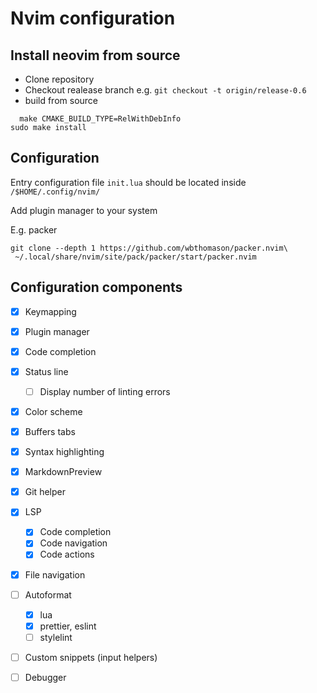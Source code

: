 # Nvim configuration

## Install neovim from source

* Clone repository
* Checkout realease branch e.g. `git checkout -t origin/release-0.6`
* build from source
```
  make CMAKE_BUILD_TYPE=RelWithDebInfo
sudo make install
```

## Configuration
Entry configuration file `init.lua` should be located inside `/$HOME/.config/nvim/`

Add plugin manager to your system

E.g. packer
```
git clone --depth 1 https://github.com/wbthomason/packer.nvim\
 ~/.local/share/nvim/site/pack/packer/start/packer.nvim
```

## Configuration components

* [x] Keymapping
* [x] Plugin manager
* [x] Code completion
* [x] Status line
  * [ ] Display number of linting errors
* [x] Color scheme
* [x] Buffers tabs
* [x] Syntax highlighting
* [x] MarkdownPreview
* [x] Git helper
* [x] LSP
  * [x] Code completion
  * [x] Code navigation
  * [x] Code actions
* [x] File navigation

* [ ] Autoformat
  * [x] lua
  * [x] prettier, eslint
  * [ ] stylelint

* [ ] Custom snippets (input helpers)
* [ ] Debugger

